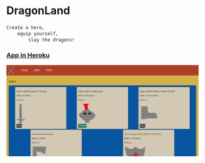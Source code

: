# DragonLand

```
Create a hero,
    equip yourself,
        slay the dragons!
```

### [App in Heroku](https://map-places-react.herokuapp.com/)

![shop](https://github.com/villeverkkonen/dragonland/blob/master/documentation/images/shop.png)